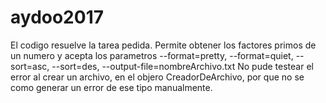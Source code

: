 # aydoo2017
El codigo resuelve la tarea pedida.
Permite obtener los factores primos de un numero y acepta los parametros --format=pretty,
--format=quiet, --sort=asc, --sort=des, --output-file=nombreArchivo.txt
No pude testear el error al crear un archivo, en el objero CreadorDeArchivo, por que no se como generar un error de ese tipo manualmente.
